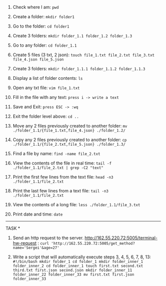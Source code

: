 1. Check where I am:
	`pwd`

2. Сreate a folder:
	`mkdir folder1`

3. Go to the folder:
	`cd folder1`

4. Create 3 folders:
	`mkdir folder_1.1 folder_1.2 folder_1.3`

5. Go to any folder:
	`cd folder_1.1`

6. Create 5 files (3 txt, 2 json):
	`touch file_1.txt file_2.txt file_3.txt file_4.json file_5.json`

7. Create 3 folders:
	`mkdir folder_1.1.1 folder_1.1.2 folder_1.1.3`

8. Display a list of folder contents:
	`ls`

9. Open any txt file:
	`vim file_1.txt`

10. Fill in the file with any text:
	`press i -> write a text`

11. Save and Exit:
	`press ESC -> :wq`

12. Exit the folder level above:
	`cd ..`

13. Move any 2 files previously created to another folder:
	`mv ./folder_1.1/{file_1.txt,file_4.json} ./folder_1.2/`

14. Copy any 2 files previously created to another folder:
	`cp ./folder_1.1/{file_2.txt,file_5.json} ./folder_1.3/`

15. Find a file by name:
	`find -name file_2.txt`

16. View the contents of the file in real time:
	`tail -f ./folder_1.1/file_2.txt | grep -C2 "text"`

17. Print the first few lines from the text file:
	`head -n3 ./folder_1.1/file_2.txt`

18. Print the last few lines from a text file:
	`tail -n3 ./folder_1.1/file_2.txt`

19. View the contents of a long file:
	`less ./folder_1.1/file_3.txt`

20. Print date and time:
	`date`

---

TASK *
1. Send an http request to the server. http://162.55.220.72:5005/terminal-hw-request :
	`curl 'http://162.55.220.72:5005/get_method?name='Sergei'&age=27'`
  
2. Write a script that will automatically execute steps 3, 4, 5, 6, 7, 8, 13:
	`#!/bin/bash
	mkdir folder_1
	cd folder_1
	mkdir folder_inner_1 folder_inner_2
	cd folder_inner_1
	touch first.txt second.txt third.txt first.json second.json
	mkdir folder_inner_11 folder_inner_22 folder_inner_33
	mv first.txt first.json folder_inner_33`

